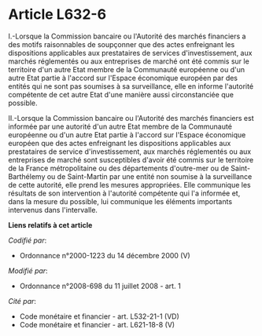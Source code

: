 # Article L632-6

I.-Lorsque la Commission bancaire ou l'Autorité des marchés financiers a des motifs raisonnables de soupçonner que des actes
enfreignant les dispositions applicables aux prestataires de services d'investissement, aux marchés réglementés ou aux
entreprises de marché ont été commis sur le territoire d'un autre Etat membre de la Communauté européenne ou d'un autre Etat
partie à l'accord sur l'Espace économique européen par des entités qui ne sont pas soumises à sa surveillance, elle en
informe l'autorité compétente de cet autre Etat d'une manière aussi circonstanciée que possible. 

II.-Lorsque la Commission bancaire ou l'Autorité des marchés financiers est informée par une autorité d'un autre Etat membre
de la Communauté européenne ou d'un autre Etat partie à l'accord sur l'Espace économique européen que des actes enfreignant
les dispositions applicables aux prestataires de service d'investissement, aux marchés réglementés ou aux entreprises de
marché sont susceptibles d'avoir été commis sur le territoire de la France métropolitaine ou des     départements d'outre-mer
ou de Saint-Barthélemy ou de Saint-Martin par une entité non soumise à la surveillance de cette autorité, elle prend les
mesures appropriées. Elle communique les résultats de son intervention à l'autorité compétente qui l'a informée et, dans la
mesure du possible, lui communique les éléments importants intervenus dans l'intervalle.

**Liens relatifs à cet article**

_Codifié par_:

  - Ordonnance n°2000-1223 du 14 décembre 2000 (V)

_Modifié par_:

  - Ordonnance n°2008-698 du 11 juillet 2008 - art. 1

_Cité par_:

  - Code monétaire et financier - art. L532-21-1 (VD)
  - Code monétaire et financier - art. L621-18-8 (V)
